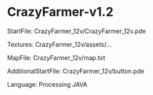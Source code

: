 # CrazyFarmer-v1.2

StartFile: CrazyFarmer_12v/CrazyFarmer_12v.pde

Textures: CrazyFarmer_12v/assets/...

MapFile: CrazyFarmer_12v/map.txt

AdditionalStartFile: CrazyFarmer_12v/button.pde

Language: Processing JAVA
